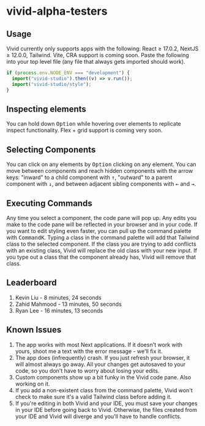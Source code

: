 # vivid-alpha-testers

## Usage
Vivid currently only supports apps with the following: React ≥ 17.0.2, NextJS ≥ 12.0.0, Tailwind. Vite, CRA support is coming soon. Paste the following into your top level file (any file that always gets imported should work).

```ts
if (process.env.NODE_ENV === "development") {
  import("vivid-studio").then((v) => v.run());
  import("vivid-studio/style");
}
```

## Inspecting elements

You can hold down <kbd>Option</kbd> while hovering over elements to replicate inspect functionality. Flex + grid support is coming very soon. 

## Selecting Components

You can click on any elements by <kbd>Option</kbd> clicking on any element. You can move between components and reach hidden components with the arrow keys: "inward" to a child component with <kbd>↑</kbd>, "outward" to a parent component with <kbd>↓</kbd>, and between adjacent sibling components with <kbd>←</kbd> and <kbd>→</kbd>.

## Executing Commands

Any time you select a component, the code pane will pop up. Any edits you make to the code pane will be reflected in your browser and in your code. If you want to edit styling even faster, you can pull up the command palette with <kbd>Command</kbd><kbd>K</kbd>. Typing a class in the command palette will add that Tailwind class to the selected component. If the class you are trying to add conflicts with an existing class, Vivid will replace the old class with your new input. If you type out a class that the component already has, Vivid will remove that class. 

## Leaderboard
1. Kevin Liu - 8 minutes, 24 seconds
2. Zahid Mahmood - 13 minutes, 50 seconds
3. Ryan Lee - 16 minutes, 13 seconds

## Known Issues
1. The app works with most Next applications. If it doesn't work with yours, shoot me a text with the error message - we'll fix it. 
2. The app does (infrequently) crash. If you just refresh your browser, it will almost always go away. All your changes get autosaved to your code, so you don't have to worry about losing your edits. 
3. Custom components show up a bit funky in the Vivid code pane. Also working on it. 
4. If you add a non-existent class from the command palette, Vivid won't check to make sure it's a valid Tailwind class before adding it. 
5. If you're editing in both Vivid and your IDE, you must save your changes in your IDE before going back to Vivid. Otherwise, the files created from your IDE and Vivid will diverge and you'll have to handle conflicts. 

